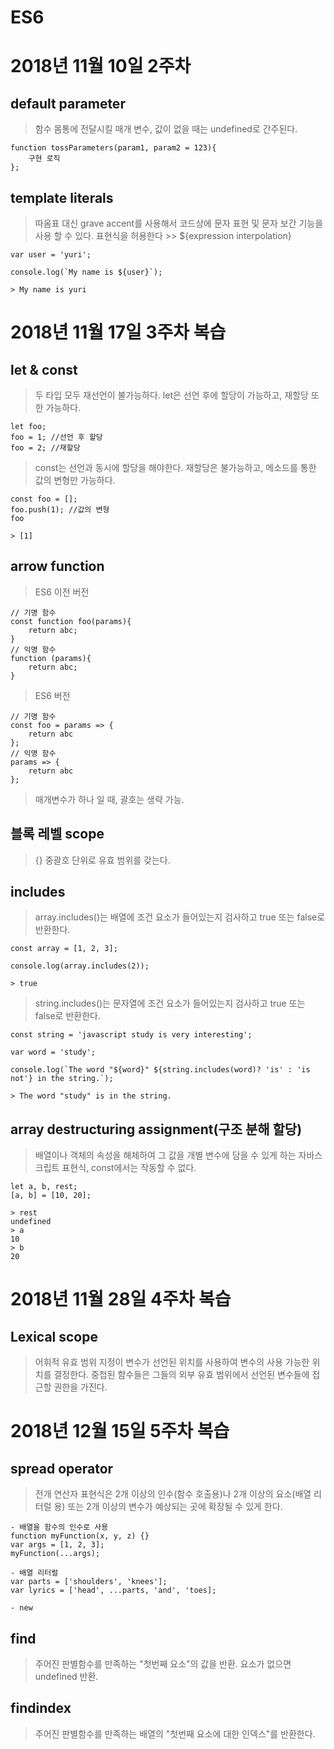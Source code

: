 # ES6

# 2018년 11월 10일 2주차

## default parameter
> 함수 몸통에 전달시킬 매개 변수, 값이 없을 때는 undefined로 간주된다.
```
function tossParameters(param1, param2 = 123){
    구현 로직
};
```

## template literals
> 따옴표 대신 grave accent를 사용해서 코드상에 문자 표현 및 문자 보간 기능을 사용 할 수 있다. 표현식을 허용한다 >> ${expression interpolation}
```
var user = 'yuri';

console.log(`My name is ${user}`);

> My name is yuri
```

# 2018년 11월 17일 3주차 복습

## let & const
> 두 타입 모두 재선언이 불가능하다.
> let은 선언 후에 할당이 가능하고, 재할당 또한 가능하다.
```
let foo;
foo = 1; //선언 후 할당
foo = 2; //재할당
```
> const는 선언과 동시에 할당을 해야한다. 재할당은 불가능하고, 메소드를 통한 값의 변형만 가능하다.
```
const foo = [];
foo.push(1); //값의 변형
foo

> [1]
```
> 
## arrow function
> ES6 이전 버전
```
// 기명 함수
const function foo(params){
    return abc;
}
// 익명 함수
function (params){
    return abc;
}   
```
> ES6 버전
```
// 기명 함수
const foo = params => { 
    return abc
};
// 익명 함수
params => { 
    return abc
};
```
> 매개변수가 하나 일 때, 괄호는 생략 가능.

## 블록 레벨 scope
> {} 중괄호 단위로 유효 범위를 갖는다.

## includes
> array.includes()는 배열에 조건 요소가 들어있는지 검사하고 true 또는 false로 반환한다.
```
const array = [1, 2, 3];

console.log(array.includes(2));

> true

```
> string.includes()는 문자열에 조건 요소가 들어있는지 검사하고 true 또는 false로 반환한다.
```
const string = 'javascript study is very interesting';

var word = 'study';

console.log(`The word "${word}" ${string.includes(word)? 'is' : 'is not'} in the string.`);

> The word "study" is in the string.

```
## array destructuring assignment(구조 분해 할당)
> 배열이나 객체의 속성을 해체하여 그 값을 개별 변수에 담을 수 있게 하는 자바스크립트 표현식, const에서는 작동할 수 없다.
```
let a, b, rest;
[a, b] = [10, 20];

> rest
undefined
> a
10
> b
20
```

# 2018년 11월 28일 4주차 복습

## Lexical scope
> 어휘적 유효 범위 지정이 변수가 선언된 위치를 사용하여 변수의 사용 가능한 위치를 결정한다. 중첩된 함수들은 그들의 외부 유효 범위에서 선언된 변수들에 접근할 권한을 가진다.

# 2018년 12월 15일 5주차 복습

## spread operator
> 전개 연산자 표현식은 2개 이상의 인수(함수 호출용)나 2개 이상의 요소(배열 리터럴 용) 또는 2개 이상의 변수가 예상되는 곳에 확장될 수 있게 한다.

```
- 배열을 함수의 인수로 사용
function myFunction(x, y, z) {}
var args = [1, 2, 3];
myFunction(...args);

- 배열 리터럴
var parts = ['shoulders', 'knees'];
var lyrics = ['head', ...parts, 'and', 'toes];

- new
```


## find
> 주어진 판별함수를 만족하는 "첫번째 요소"의 값을 반환. 요소가 없으면 undefined 반환.

## findindex
> 주어진 판별함수를 만족하는 배열의 "첫번째 요소에 대한 인덱스"를 반환한다. 